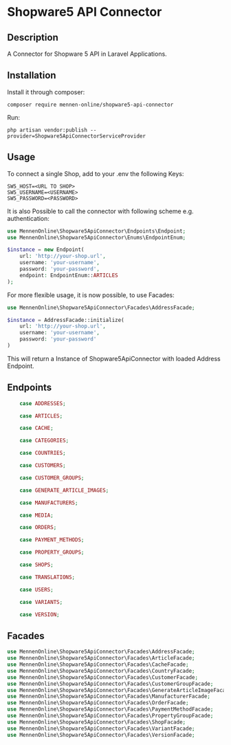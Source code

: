 # Shopware5 API Connector

## Description

A Connector for Shopware 5 API in Laravel Applications.

## Installation

Install it through composer:

```
composer require mennen-online/shopware5-api-connector
```

Run:
```
php artisan vendor:publish --provider=Shopware5ApiConnectorServiceProvider
```

## Usage

To connect a single Shop, add to your .env the following Keys:
```
SW5_HOST=<URL TO SHOP>
SW5_USERNAME=<USERNAME>
SW5_PASSWORD=<PASSWORD>
```

It is also Possible to call the connector with following scheme e.g. authentication:

```php
use MennenOnline\Shopware5ApiConnector\Endpoints\Endpoint;
use MennenOnline\Shopware5ApiConnector\Enums\EndpointEnum;

$instance = new Endpoint(
    url: 'http://your-shop.url',
    username: 'your-username',
    password: 'your-password',
    endpoint: EndpointEnum::ARTICLES
);
```

For more flexible usage, it is now possible, to use Facades:

```php
use MennenOnline\Shopware5ApiConnector\Facades\AddressFacade;

$instance = AddressFacade::initialize(
    url: 'http://your-shop.url',
    username: 'your-username',
    password: 'your-password'
)
```

This will return a Instance of Shopware5ApiConnector with loaded Address Endpoint.

## Endpoints

```php
    case ADDRESSES;

    case ARTICLES;

    case CACHE;

    case CATEGORIES;

    case COUNTRIES;

    case CUSTOMERS;

    case CUSTOMER_GROUPS;

    case GENERATE_ARTICLE_IMAGES;

    case MANUFACTURERS;

    case MEDIA;

    case ORDERS;

    case PAYMENT_METHODS;

    case PROPERTY_GROUPS;

    case SHOPS;

    case TRANSLATIONS;

    case USERS;

    case VARIANTS;

    case VERSION;
```

## Facades

```php
use MennenOnline\Shopware5ApiConnector\Facades\AddressFacade;
use MennenOnline\Shopware5ApiConnector\Facades\ArticleFacade;
use MennenOnline\Shopware5ApiConnector\Facades\CacheFacade;
use MennenOnline\Shopware5ApiConnector\Facades\CountryFacade;
use MennenOnline\Shopware5ApiConnector\Facades\CustomerFacade;
use MennenOnline\Shopware5ApiConnector\Facades\CustomerGroupFacade;
use MennenOnline\Shopware5ApiConnector\Facades\GenerateArticleImageFacade;
use MennenOnline\Shopware5ApiConnector\Facades\ManufacturerFacade;
use MennenOnline\Shopware5ApiConnector\Facades\OrderFacade;
use MennenOnline\Shopware5ApiConnector\Facades\PaymentMethodFacade;
use MennenOnline\Shopware5ApiConnector\Facades\PropertyGroupFacade;
use MennenOnline\Shopware5ApiConnector\Facades\ShopFacade;
use MennenOnline\Shopware5ApiConnector\Facades\VariantFacade;
use MennenOnline\Shopware5ApiConnector\Facades\VersionFacade;
```